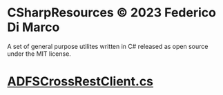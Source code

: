 # CSharpResources © 2023 Federico Di Marco
A set of general purpose utilites written in C# released as open source under the MIT license.

# [ADFSCrossRestClient.cs](https://github.com/fededim/Fededim.Resources/blob/master/CSharpResources/Fededim.Utilities/ADFSCrossRestClient.cs)
